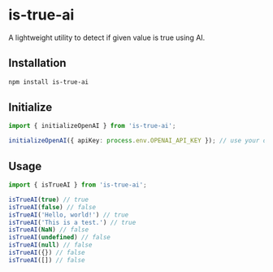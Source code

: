 # is-true-ai

A lightweight utility to detect if given value is true using AI.

## Installation

```bash
npm install is-true-ai
```

## Initialize

```typescript
import { initializeOpenAI } from 'is-true-ai';

initializeOpenAI({ apiKey: process.env.OPENAI_API_KEY }); // use your own OpenAI API key
```

## Usage

```typescript
import { isTrueAI } from 'is-true-ai';

isTrueAI(true) // true
isTrueAI(false) // false
isTrueAI('Hello, world!') // true
isTrueAI('This is a test.') // true
isTrueAI(NaN) // false
isTrueAI(undefined) // false
isTrueAI(null) // false
isTrueAI({}) // false
isTrueAI([]) // false
```